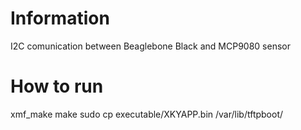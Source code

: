# Information
I2C comunication between Beaglebone Black and MCP9080 sensor

# How to run
xmf_make
make
sudo cp executable/XKYAPP.bin /var/lib/tftpboot/




